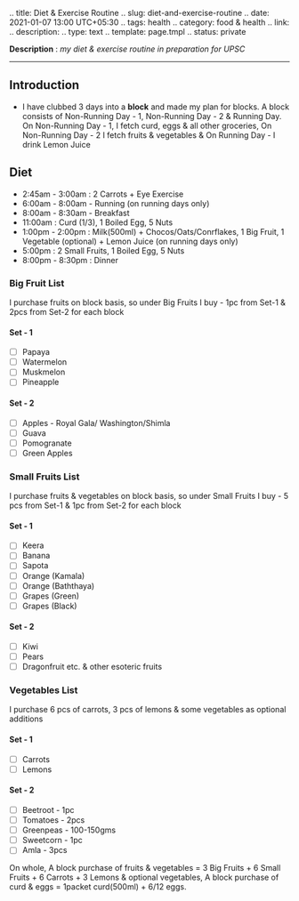 .. title: Diet & Exercise Routine
.. slug: diet-and-exercise-routine
.. date: 2021-01-07 13:00 UTC+05:30
.. tags: health
.. category: food & health
.. link: 
.. description: 
.. type: text
.. template: page.tmpl
.. status: private

**Description** : *my diet & exercise routine in preparation for UPSC*

***
<!-- TEASER_END -->

## Introduction
- I have clubbed 3 days into a **block** and made my plan for blocks. 
    A block consists of Non-Running Day - 1, Non-Running Day - 2 & Running Day. 
    On Non-Running Day - 1, I fetch curd, eggs & all other groceries, 
    On Non-Running Day - 2 I fetch fruits & vegetables & 
    On Running Day - I drink Lemon Juice

## Diet
- 2:45am - 3:00am : 2 Carrots + Eye Exercise
- 6:00am - 8:00am - Running (on running days only)
- 8:00am - 8:30am - Breakfast
- 11:00am : Curd (1/3), 1 Boiled Egg, 5 Nuts
- 1:00pm - 2:00pm : Milk(500ml) + Chocos/Oats/Conrflakes, 1 Big Fruit, 1 Vegetable (optional) + Lemon Juice (on running days only)
- 5:00pm : 2 Small Fruits, 1 Boiled Egg, 5 Nuts
- 8:00pm - 8:30pm : Dinner 

### Big Fruit List
I purchase fruits on block basis, so under Big Fruits I buy - 1pc from Set-1 & 2pcs from Set-2 for each block
#### Set - 1
- [ ] Papaya
- [ ] Watermelon
- [ ] Muskmelon
- [ ] Pineapple

#### Set - 2 
- [ ] Apples - Royal Gala/ Washington/Shimla
- [ ] Guava
- [ ] Pomogranate
- [ ] Green Apples

### Small Fruits List
I purchase fruits & vegetables on block basis, so under Small Fruits I buy - 5 pcs from Set-1 & 1pc from Set-2 for each block
#### Set - 1
- [ ] Keera
- [ ] Banana
- [ ] Sapota
- [ ] Orange (Kamala)
- [ ] Orange (Baththaya)
- [ ] Grapes (Green)
- [ ] Grapes (Black)

#### Set - 2
- [ ] Kiwi
- [ ] Pears
- [ ] Dragonfruit etc. & other esoteric fruits

### Vegetables List
I purchase 6 pcs of carrots, 3 pcs of lemons & some vegetables as optional additions

#### Set - 1
- [ ] Carrots
- [ ] Lemons

#### Set - 2
- [ ] Beetroot - 1pc
- [ ] Tomatoes - 2pcs
- [ ] Greenpeas - 100-150gms
- [ ] Sweetcorn - 1pc
- [ ] Amla - 3pcs

On whole, 
A block purchase of fruits & vegetables = 3 Big Fruits + 6 Small Fruits + 6 Carrots + 3 Lemons & optional vegetables, 
A block purchase of curd & eggs = 1packet curd(500ml) + 6/12 eggs.



